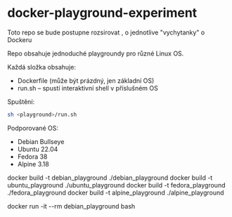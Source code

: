 # docker-playground-experiment
Toto repo se bude postupne rozsirovat , o jednotlive "vychytanky" o Dockeru

Repo obsahuje jednoduché playgroundy pro různé Linux OS.

Každá složka obsahuje:
- Dockerfile (může být prázdný, jen základní OS)
- run.sh – spustí interaktivní shell v příslušném OS

Spuštění:
```bash
sh <playground>/run.sh
```

Podporované OS:
- Debian Bullseye
- Ubuntu 22.04
- Fedora 38
- Alpine 3.18

docker build -t debian_playground ./debian_playground
docker build -t ubuntu_playground ./ubuntu_playground
docker build -t fedora_playground ./fedora_playground
docker build -t alpine_playground ./alpine_playground



docker run -it --rm debian_playground bash
